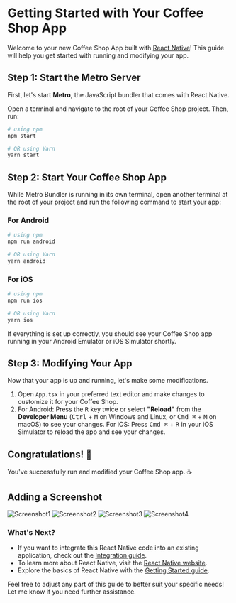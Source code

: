 # Getting Started with Your Coffee Shop App

Welcome to your new Coffee Shop App built with [React Native](https://reactnative.dev)! This guide will help you get started with running and modifying your app.

## Step 1: Start the Metro Server

First, let's start **Metro**, the JavaScript bundler that comes with React Native.

Open a terminal and navigate to the root of your Coffee Shop project. Then, run:

```bash
# using npm
npm start

# OR using Yarn
yarn start
```

## Step 2: Start Your Coffee Shop App

While Metro Bundler is running in its own terminal, open another terminal at the root of your project and run the following command to start your app:

### For Android

```bash
# using npm
npm run android

# OR using Yarn
yarn android
```

### For iOS

```bash
# using npm
npm run ios

# OR using Yarn
yarn ios
```

If everything is set up correctly, you should see your Coffee Shop app running in your Android Emulator or iOS Simulator shortly.

## Step 3: Modifying Your App

Now that your app is up and running, let's make some modifications.

1. Open `App.tsx` in your preferred text editor and make changes to customize it for your Coffee Shop.
2. For Android: Press the <kbd>R</kbd> key twice or select **"Reload"** from the **Developer Menu** (<kbd>Ctrl</kbd> + <kbd>M</kbd> on Windows and Linux, or <kbd>Cmd ⌘</kbd> + <kbd>M</kbd> on macOS) to see your changes.
   For iOS: Press <kbd>Cmd ⌘</kbd> + <kbd>R</kbd> in your iOS Simulator to reload the app and see your changes.

## Congratulations! 🎉

You've successfully run and modified your Coffee Shop app. ☕️
## Adding a Screenshot
![Screenshot1](ss/ss1.png)
![Screenshot2](ss/ss2.png)
![Screenshot3](ss/ss3.png)
![Screenshot4](ss/ss4.png)

### What's Next?

- If you want to integrate this React Native code into an existing application, check out the [Integration guide](https://reactnative.dev/docs/integration-with-existing-apps).
- To learn more about React Native, visit the [React Native website](https://reactnative.dev).
- Explore the basics of React Native with the [Getting Started guide](https://reactnative.dev/docs/getting-started).


Feel free to adjust any part of this guide to better suit your specific needs! Let me know if you need further assistance.

